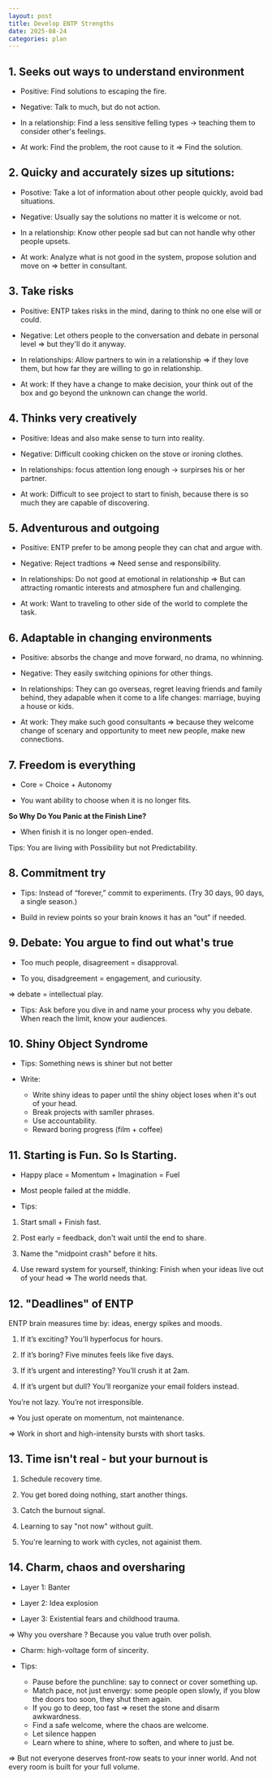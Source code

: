 ```yaml
---
layout: post
title: Develop ENTP Strengths
date: 2025-08-24
categories: plan
---
```


## 1. Seeks out ways to understand environment

- Positive: Find solutions to escaping the fire.

- Negative: Talk to much, but do not action.

- In a relationship: Find a less sensitive felling types -> teaching them to consider other's feelings.

- At work: Find the problem, the root cause to it => Find the solution.

## 2. Quicky and accurately sizes up situtions:

- Posotive: Take a lot of information about other people quickly, avoid bad situations.

- Negative: Usually say the solutions no matter it is welcome or not.

- In a relationship: Know other people sad but can not handle why other people upsets.

- At work: Analyze what is not good in the system, propose solution and move on => better in consultant.

## 3. Take risks

- Positive: ENTP takes risks in the mind, daring to think no one else will or could.

- Negative: Let others people to the conversation and debate in personal level => but they'll do it anyway.

- In relationships: Allow partners to win in a relationship => if they love them, but how far they are willing to go in relationship.

- At work: If they have a change to make decision, your think out of the box and go beyond the unknown can change the world.

## 4. Thinks very creatively

- Positive: Ideas and also make sense to turn into reality.

- Negative: Difficult cooking chicken on the stove or ironing clothes.

- In relationships: focus attention long enough -> surpirses his or her partner.

- At work: Difficult to see project to start to finish, because there is so much they are capable of discovering.

## 5. Adventurous and outgoing

- Positive: ENTP prefer to be among people they can chat and argue with.

- Negative: Reject tradtions => Need sense and responsibility.

- In relationships: Do not good at emotional in relationship => But can attracting romantic interests and atmosphere fun and challenging.

- At work: Want to traveling to other side of the world to complete the task.

## 6. Adaptable in changing environments

- Positive: absorbs the change and move forward, no drama, no whinning.

- Negative: They easily switching opinions for other things.

- In relationships: They can go overseas, regret leaving friends and family behind, they adapable when it come to a life changes: marriage, buying a house or kids.

- At work: They make such good consultants => because they welcome change of scenary and opportunity to meet new people, make new connections.

## 7. Freedom is everything

- Core = Choice + Autonomy

- You want ability to choose when it is no longer fits.

**So Why Do You Panic at the Finish Line?**

- When finish it is no longer open-ended.

Tips: You are living with Possibility but not Predictability.

## 8. Commitment try

- Tips: Instead of “forever,” commit to experiments. (Try 30 days, 90 days, a single season.)

- Build in review points so your brain knows it has an “out” if needed.

## 9. Debate: You argue to find out what's true

- Too much people, disagreement = disapproval.

- To you, disadgreement = engagement, and curiousity.

=> debate = intellectual play.

- Tips: Ask before you dive in and name your process why you debate. When reach the limit, know your audiences.

## 10. Shiny Object Syndrome

- Tips: Something news is shiner but not better

- Write:
  - Write shiny ideas to paper until the shiny object loses when it's out of your head.
  - Break projects with samller phrases.
  - Use accountability.
  - Reward boring progress (film + coffee)

## 11. Starting is Fun. So Is Starting.

- Happy place = Momentum + Imagination = Fuel

- Most people failed at the middle.

- Tips:

1. Start small + Finish fast.

2. Post early = feedback, don't wait until the end to share.

3. Name the "midpoint crash" before it hits.

4. Use reward system for yourself, thinking: Finish when your ideas live out of your head => The world needs that.

## 12. "Deadlines" of ENTP

ENTP brain measures time by: ideas, energy spikes and moods.

1. If it’s exciting? You’ll hyperfocus for hours.

2. If it’s boring? Five minutes feels like five days.

3. If it’s urgent and interesting? You’ll crush it at 2am.

4. If it’s urgent but dull? You’ll reorganize your email folders instead.

You’re not lazy. You’re not irresponsible.

=> You just operate on momentum, not maintenance.

=> Work in short and high-intensity bursts with short tasks.

## 13. Time isn't real - but your burnout is

1. Schedule recovery time.

2. You get bored doing nothing, start another things.

3. Catch the burnout signal.

4. Learning to say "not now" without guilt.

5. You're learning to work with cycles, not againist them.

## 14. Charm, chaos and oversharing

- Layer 1: Banter

- Layer 2: Idea explosion

- Layer 3: Existential fears and childhood trauma.

=> Why you overshare ? Because you value truth over polish.

- Charm: high-voltage form of sincerity.

- Tips:
  - Pause before the punchline: say to connect or cover something up.
  - Match pace, not just envergy: some people open slowly, if you blow the doors too soon, they shut them again.
  - If you go to deep, too fast => reset the stone and disarm awkwardness.
  - Find a safe welcome, where the chaos are welcome.
  - Let silence happen
  - Learn where to shine, where to soften, and where to just be.

=> But not everyone deserves front-row seats to your inner world. And not every room is built for your full volume.
